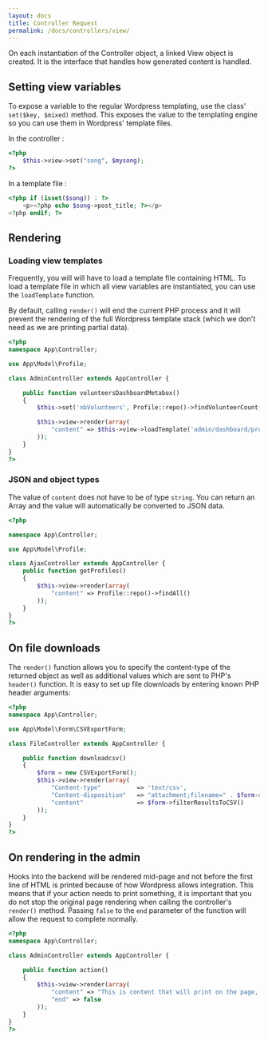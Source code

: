 ```yaml
---
layout: docs
title: Controller Request
permalink: /docs/controllers/view/
---
```


On each instantiation of the Controller object, a linked View object is created. It is the interface that handles how generated content is handled.

## Setting view variables

To expose a variable to the regular Wordpress templating, use the class' `set($key, $mixed)` method. This exposes the value to the templating engine so you can use them in Wordpress' template files.

In the controller :

~~~ php
<?php
    $this->view->set("song", $mysong);
?>
~~~

In a template file :

~~~ php
<?php if (isset($song)) : ?>
    <p><?php echo $song->post_title; ?></p>
<?php endif; ?>
~~~

## Rendering

### Loading view templates

Frequently, you will will have to load a template file containing HTML. To load a template file in which all view variables are instantiated, you can use the `loadTemplate` function.

By default, calling `render()` will end the current PHP process and it will prevent the rendering of the full Wordpress template stack (which we don't need as we are printing partial data).

~~~ php
<?php
namespace App\Controller;

use App\Model\Profile;

class AdminController extends AppController {

    public function volunteersDashboardMetabox()
    {
        $this->set('nbVolunteers', Profile::repo()->findVolunteerCount());

        $this->view->render(array(
            "content" => $this->view->loadTemplate('admin/dashboard/profiles')
        ));
    }
}
?>
~~~

### JSON and object types

The value of `content` does not have to be of type `string`. You can return an Array and the value will automatically be converted to JSON data.

~~~ php
<?php

namespace App\Controller;

use App\Model\Profile;

class AjaxController extends AppController {
    public function getProfiles()
    {
        $this->view->render(array(
            "content" => Profile::repo()->findAll()
        ));
    }
}
?>
~~~

## On file downloads

 The `render()` function allows you to specify the content-type of the returned object as well as additional values which are sent to PHP's `header()` function. It is easy to set up file downloads by entering known PHP header arguments:

~~~ php
<?php
namespace App\Controller;

use App\Model\Form\CSVExportForm;

class FileController extends AppController {

    public function downloadcsv()
    {
        $form = new CSVExportForm();
        $this->view->render(array(
            "Content-type"          => 'text/csv',
            "Content-disposition"   => "attachment;filename=" . $form->getCSVFilename(),
            "content"               => $form->filterResultsToCSV()
        ));
    }
}
?>
~~~

## On rendering in the admin

Hooks into the backend will be rendered mid-page and not before the first line of HTML is printed because of how Wordpress allows integration. This means that if your action needs to print something, it is important that you do not stop the original page rendering when calling the controller's `render()` method. Passing `false` to the `end` parameter of the function will allow the request to complete normally.

~~~ php
<?php
namespace App\Controller;

class AdminController extends AppController {

    public function action()
    {
        $this->view->render(array(
            "content" => "This is content that will print on the page, but the admin's footer will appear.",
            "end" => false
        ));
    }
}
?>
~~~

